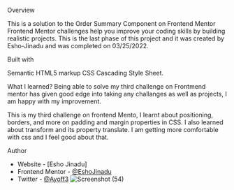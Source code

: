 Overview

This is a solution to the Order Summary Component on Frontend Mentor
Frontend Mentor challenges help you improve your coding skills by building realistic projects.
This is the last phase of this project and it was created by Esho-Jinadu and was completed on 03/25/2022.

Built with

Semantic HTML5 markup
CSS Cascading Style Sheet.

What I learned?
Being able to solve my third challenge on Frontmend mentor has given good edge into taking any challanges as well as projects, 
I am happy with my improvement.

This is my third challenge on frontend Mento, I learnt about positioning, borders, and more on padding and margin properties in CSS.
I also learned about transform and its property translate. I am getting more comfortable with css and I feel good about that.

Author

- Website - [Esho Jinadu]
- Frontend Mentor - [@EshoJinadu](https://www.frontendmentor.io/profile/@EshoJinadu)
- Twitter - [@Ayoff3](https://www.twitter.com/@Ayoff3)
![Screenshot (54)](https://user-images.githubusercontent.com/98701613/159995245-1dd69672-4583-4d6a-9b37-60db00479225.png)
